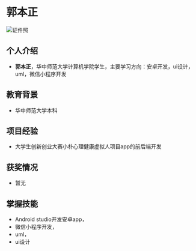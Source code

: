 # 郭本正
![证件照](https://github.com/Sadahlu/testProject2/assets/126563707/ba325de2-d4cf-4e80-8880-64eb1588450d)
## 个人介绍
- **郭本正**，华中师范大学计算机学院学生，主要学习方向：安卓开发，ui设计，uml，微信小程序开发
## 教育背景
- 华中师范大学本科
## 项目经验
- 大学生创新创业大赛小朴心理健康虚拟人项目app的前后端开发
## 获奖情况
- 暂无
## 掌握技能
- Android studio开发安卓app，
- 微信小程序开发，
- uml，
- ui设计
